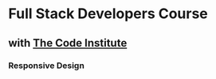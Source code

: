 # Full Stack Developers Course

## with [The Code Institute](https://codeinstitute.net/)

### Responsive Design 
